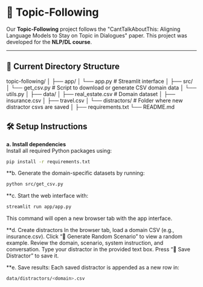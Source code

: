 # 🧠 Topic-Following

Our **Topic-Following** project follows the "CantTalkAboutThis: Aligning Language Models to Stay on Topic in Dialogues" paper.
This project was developed for the **NLP/DL course**.

---

## 🧩 Current Directory Structure


topic-following/
│
├── app/
│ └── app.py # Streamlit interface
│
├── src/
│ └── get_csv.py # Script to download or generate CSV domain data
│ └── utils.py
│
├── data/
│ ├── real_estate.csv # Domain dataset
│ ├── insurance.csv
│ ├── travel.csv
│ └── distractors/ # Folder where new distractor csvs are saved
│
├── requirements.txt
└── README.md

## 🛠️ Setup Instructions

**a. Install dependencies**  
Install all required Python packages using:
```bash
pip install -r requirements.txt
```

**b. Generate the domain-specific datasets by running:
```bash
python src/get_csv.py
```

**c. Start the web interface with:
```bash
streamlit run app/app.py
```
This command will open a new browser tab with the app interface.


**d. Create distractors
In the browser tab, load a domain CSV (e.g., insurance.csv).
Click “🎲 Generate Random Scenario” to view a random example.
Review the domain, scenario, system instruction, and conversation.
Type your distractor in the provided text box.
Press “💾 Save Distractor” to save it.

**e. Save results:
Each saved distractor is appended as a new row in:
```bash
data/distractors/<domain>.csv
```